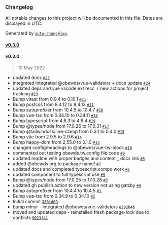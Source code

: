 ### Changelog

All notable changes to this project will be documented in this file. Dates are displayed in UTC.

Generated by [`auto-changelog`](https://github.com/CookPete/auto-changelog).

#### [v0.3.0](https://github.com/obewds/vue-tw-block/compare/v0.3.0...v0.3.0)

#### v0.3.0

> 10 May 2022

- updated docs [`#25`](https://github.com/obewds/vue-tw-block/pull/25)
- integrated integrated @obewds/vue-validators + docs update [`#24`](https://github.com/obewds/vue-tw-block/pull/24)
- updated deps and vue vscode ext recc + new actions for project tracking [`#23`](https://github.com/obewds/vue-tw-block/pull/23)
- Bump vitest from 0.9.4 to 0.10.1 [`#21`](https://github.com/obewds/vue-tw-block/pull/21)
- Bump postcss from 8.4.12 to 8.4.13 [`#11`](https://github.com/obewds/vue-tw-block/pull/11)
- Bump autoprefixer from 10.4.5 to 10.4.7 [`#20`](https://github.com/obewds/vue-tw-block/pull/20)
- Bump vue-tsc from 0.34.10 to 0.34.11 [`#16`](https://github.com/obewds/vue-tw-block/pull/16)
- Bump typescript from 4.6.3 to 4.6.4 [`#19`](https://github.com/obewds/vue-tw-block/pull/19)
- Bump @types/node from 17.0.26 to 17.0.31 [`#17`](https://github.com/obewds/vue-tw-block/pull/17)
- Bump @tailwindcss/line-clamp from 0.3.1 to 0.4.0 [`#15`](https://github.com/obewds/vue-tw-block/pull/15)
- Bump vite from 2.9.5 to 2.9.6 [`#14`](https://github.com/obewds/vue-tw-block/pull/14)
- Bump happy-dom from 2.55.0 to 3.1.0 [`#13`](https://github.com/obewds/vue-tw-block/pull/13)
- changed config/headings to @obewds/vue-tw-block [`#10`](https://github.com/obewds/vue-tw-block/pull/10)
- commented out testing obewds.tw.config file code [`#9`](https://github.com/obewds/vue-tw-block/pull/9)
- updated readme with proper badges and content _ docs link [`#8`](https://github.com/obewds/vue-tw-block/pull/8)
- added @obewds org to package name! [`#7`](https://github.com/obewds/vue-tw-block/pull/7)
- updated docs and completed typescript compo work [`#6`](https://github.com/obewds/vue-tw-block/pull/6)
- updated component to full typescript use [`#5`](https://github.com/obewds/vue-tw-block/pull/5)
- Bump @types/node from 17.0.25 to 17.0.26 [`#3`](https://github.com/obewds/vue-tw-block/pull/3)
- updated gh publish action to new version not using gatsby [`#4`](https://github.com/obewds/vue-tw-block/pull/4)
- Bump autoprefixer from 10.4.4 to 10.4.5 [`#1`](https://github.com/obewds/vue-tw-block/pull/1)
- Bump vue-tsc from 0.34.9 to 0.34.10 [`#2`](https://github.com/obewds/vue-tw-block/pull/2)
- Initial commit [`380fd09`](https://github.com/obewds/vue-tw-block/commit/380fd09f336764ec42208016c775f2e8103447e9)
- bump minor - integrated @obewds/vue-validators [`e292b4b`](https://github.com/obewds/vue-tw-block/commit/e292b4bc7ae2dbee91291014bb363109681d3ab7)
- moved and updated deps - reinstalled fresh package-lock due to conflicts [`9023f41`](https://github.com/obewds/vue-tw-block/commit/9023f413b798ac78cc7e3a07e07d0b49ab19f349)
